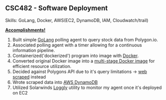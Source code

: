 ## CSC482 - Software Deployment

Skills: GoLang, Docker, AWS(EC2, DynamoDB, IAM, Cloudwatch/trail)

<b><ins>Accomplishments!</ins></b>

<ol>
<li>Built simple <ins>GoLang</ins> polling agent to query stock data from Polygon.io.</li>
<li>Associated polling agent with a timer allowing for a continuous information pipeline.</li>
<li>Containerized('dockerized') program into image with <ins>Docker</ins>.</li>
<li>Converted original Docker image into a <ins>multi-stage Docker image</ins> for efficient resource utilization. </li>
<li>Decided against Polygons API due to it's query limitations -> <ins>web scraped</ins> instead</li>
<li>Wrote scraped data into <ins>AWS DynamoDB</ins></li>
<li>Utilized Solarwinds <ins>Loggly</ins> utility to monitor my agent once it's deployed on EC2</li>
</ol>
